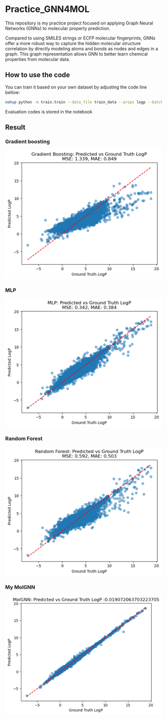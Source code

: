 # Practice_GNN4MOL

This repository is my practice project focused on applying Graph Neural Networks (GNNs) to molecular property prediction.



Compared to using SMILES strings or ECFP molecular fingerprints, GNNs offer a more robust way to capture the hidden molecular structure correlation by directly modeling atoms and bonds as nodes and edges in a graph. This graph representation allows GNN to better learn  chemical properties from molecular data.

## How to use the code
You can train it based on your own dataset by adjusting the code line bellow:
```bash
nohup python -m train.train --data_file train_data --props logp --batch_size 100 --max_epochs 10 --learning_rate 1e-5 >> ./logp.log 2>&1 &
```

Evaluation codes is stored in the notebook
## Result

### Gradient boosting

![gb](assets/gb.png)

### MLP

![mlp](assets/mlp.png)

### Random Forest

![rf](assets/rf.png)

### My MolGNN

![gb](assets/MolGNN.png)
